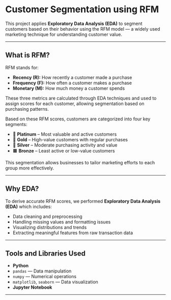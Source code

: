 # Customer Segmentation using RFM 

This project applies **Exploratory Data Analysis (EDA)** to segment customers based on their behavior using the RFM model — a widely used marketing technique for understanding customer value.

---

## What is RFM?

RFM stands for:

- **Recency (R):** How recently a customer made a purchase  
- **Frequency (F):** How often a customer makes a purchase  
- **Monetary (M):** How much money a customer spends

These three metrics are calculated through EDA techniques and used to assign scores for each customer, allowing segmentation based on purchasing patterns.

Based on these RFM scores, customers are categorized into four key segments:

- 🥇 **Platinum** – Most valuable and active customers  
- 🥈 **Gold** – High-value customers with regular purchases  
- 🥉 **Silver** – Moderate purchasing activity and value  
- 🟫 **Bronze** – Least active or low-value customers

This segmentation allows businesses to tailor marketing efforts to each group more effectively.

---

## Why EDA?

To derive accurate RFM scores, we performed **Exploratory Data Analysis (EDA)** which includes:

- Data cleaning and preprocessing  
- Handling missing values and formatting issues  
- Visualizing distributions and trends  
- Extracting meaningful features from raw transaction data  

---

## Tools and Libraries Used

- **Python**
- `pandas` — Data manipulation  
- `numpy` — Numerical operations  
- `matplotlib`, `seaborn` — Data visualization  
- **Jupyter Notebook**

---
